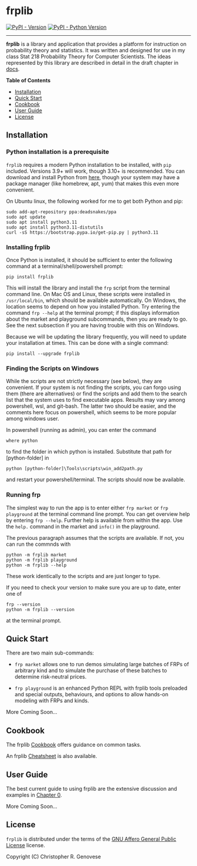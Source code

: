 # frplib

[![PyPI - Version](https://img.shields.io/pypi/v/frplib.svg)](https://pypi.org/project/frplib)
[![PyPI - Python Version](https://img.shields.io/pypi/pyversions/frplib.svg)](https://pypi.org/project/frplib)

-----

**frplib** is a library and application that provides a platform for instruction
on probability theory and statistics. It was written and designed for use in
my class Stat 218 Probability Theory for Computer Scientists.
The ideas represented by this library are described in detail in the draft chapter
in [docs](docs/chapter0.pdf).

**Table of Contents**

- [Installation](#installation)
- [Quick Start](#quick-start)
- [Cookbook](#cookbook)
- [User Guide](#user-guide)
- [License](#license)

## Installation

### Python installation is a prerequisite

`frplib` requires a modern Python installation to be installed, with `pip` included.
Versions 3.9+ will work, though 3.10+ is recommended. You can download and install
Python from [here](https://www.python.org/downloads/), though your system may
have a package manager (like homebrew, apt, yum) that makes this even more
convenient.

On Ubuntu linux, the following worked for me to get both Python and pip:

```
sudo add-apt-repository ppa:deadsnakes/ppa
sudo apt update
sudo apt install python3.11
sudo apt install python3.11-distutils
curl -sS https://bootstrap.pypa.io/get-pip.py | python3.11
```

### Installing frplib

Once Python is installed, it should be sufficient to enter the following command
at a terminal/shell/powershell prompt:

```console
pip install frplib
```

This will install the library and install the `frp` script from the terminal
command line. On Mac OS and Linux, these scripts were installed in `/usr/local/bin`,
which should be available automatically.
On Windows, the location seems to depend on how you installed Python.
Try entering the command `frp --help` at the terminal prompt; if this displays
information about the market and playground subcommands, then you are ready to go.
See the next subsection if you are having trouble with this on Windows.

Because we will be updating the library frequently, you will need to update
your installation at times. This can be done with a single command:

```console
pip install --upgrade frplib
```


### Finding the Scripts on Windows

While the scripts are not strictly necessary (see below), they are convenient.
If your system is not finding the scripts, you can forgo using them (there are
alternatives) or find the scripts and add them to the search list that the
system uses to find executable apps.  Results may vary among powershell,
wsl, and git-bash. The latter two should be easier, and the comments here
focus on powershell, which seems to be more popular among windows user.


In powershell (running as admin), you can enter the command

```
where python
```

to find the folder in which python is installed.
Substitute that path for [python-folder] in
```
python [python-folder]\Tools\scripts\win_add2path.py
```
and restart your powershell/terminal. The scripts should now be available.


### Running frp

The simplest way to run the app is to enter either `frp market` or `frp playground`
at the terminal command line prompt. You can get overview help by entering
`frp --help`. Further help is available from within the app. Use the
`help.` command in the market and `info()` in the playground.

The previous paragraph assumes that the scripts are available. If not,
you can run the commnds with

```console
python -m frplib market
python -m frplib playground
python -m frplib --help
```

These work identically to the scripts and are just longer to type.

If you need to check your version to make sure you are up to date,
enter one of

```console
frp --version
python -m frplib --version
```

at the terminal prompt.


## Quick Start

There are two main sub-commands:

- `frp market` allows one to run demos simulating large batches of FRPs of arbitrary kind
   and to simulate the purchase of these batches to determine risk-neutral prices.
   
- `frp playground` is an enhanced Python REPL with frplib tools preloaded and special
   outputs, behaviours, and options to allow hands-on modeling with FRPs and kinds.

More Coming Soon...

## Cookbook

The frplib [Cookbook](docs/frplib-cookbook.pdf) offers guidance on common tasks.

An frplib [Cheatsheet](docs/frplib-cheatsheet.pdf) is also available.


## User Guide

The best current guide to using frplib are the extensive discussion and examples
in [Chapter 0](docs/chapter0.pdf).

More Coming Soon...

## License

`frplib` is distributed under the terms of the
[GNU Affero General Public License](http://www.gnu.org/licenses/) license.

Copyright (C) Christopher R. Genovese
